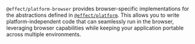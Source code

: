 `@effect/platform-browser` provides browser-specific implementations for the abstractions defined in [`@effect/platform`](https://github.com/Effect-TS/effect/tree/main/packages/platform). This allows you to write platform-independent code that can seamlessly run in the browser, leveraging browser capabilities while keeping your application portable across multiple environments.
